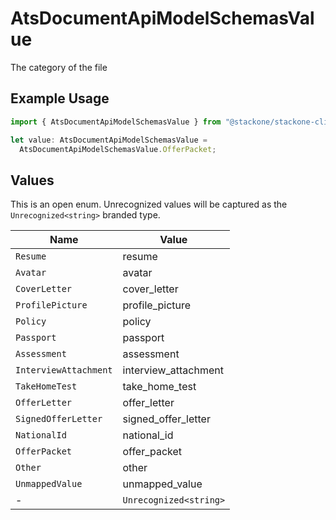 # AtsDocumentApiModelSchemasValue

The category of the file

## Example Usage

```typescript
import { AtsDocumentApiModelSchemasValue } from "@stackone/stackone-client-ts/sdk/models/shared";

let value: AtsDocumentApiModelSchemasValue =
  AtsDocumentApiModelSchemasValue.OfferPacket;
```

## Values

This is an open enum. Unrecognized values will be captured as the `Unrecognized<string>` branded type.

| Name                   | Value                  |
| ---------------------- | ---------------------- |
| `Resume`               | resume                 |
| `Avatar`               | avatar                 |
| `CoverLetter`          | cover_letter           |
| `ProfilePicture`       | profile_picture        |
| `Policy`               | policy                 |
| `Passport`             | passport               |
| `Assessment`           | assessment             |
| `InterviewAttachment`  | interview_attachment   |
| `TakeHomeTest`         | take_home_test         |
| `OfferLetter`          | offer_letter           |
| `SignedOfferLetter`    | signed_offer_letter    |
| `NationalId`           | national_id            |
| `OfferPacket`          | offer_packet           |
| `Other`                | other                  |
| `UnmappedValue`        | unmapped_value         |
| -                      | `Unrecognized<string>` |